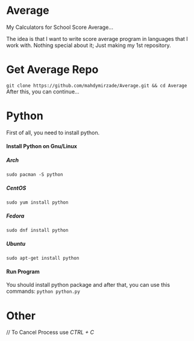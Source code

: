 # Average
My Calculators for School Score Average...

The idea is that I want to write score average program in languages that I work with.
Nothing special about it; Just making my 1st repository.


# Get Average Repo
`git clone https://github.com/mahdymirzade/Average.git && cd Average`
After this, you can continue...

# Python
First of all, you need to install python.
#### Install Python on Gnu/Linux
##### Arch
`sudo pacman -S python`
##### CentOS
`sudo yum install python`
##### Fedora
`sudo dnf install python`
##### Ubuntu
`sudo apt-get install python`
#### Run Program
You should install python package and after that, you can use this commands:
`python python.py`

# Other
// To Cancel Process use *CTRL + C*

